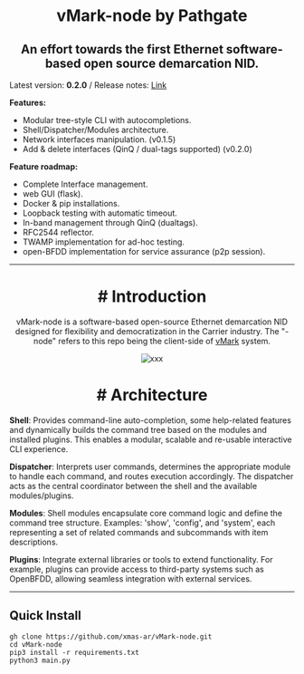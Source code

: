 <h1 align="center">vMark-node by Pathgate</h1>
<h2 align="center">An effort towards the first Ethernet software-based open source demarcation NID.</h2>

Latest version: **0.2.0** / Release notes: [Link](https://github.com/xmas-ar/vMark-node/blob/public/docs/base/release_notes.md) 

**Features:**
- Modular tree-style CLI with autocompletions.
- Shell/Dispatcher/Modules architecture.
- Network interfaces manipulation. (v0.1.5)
- Add & delete interfaces (QinQ / dual-tags supported) (v0.2.0)

**Feature roadmap:**
 - Complete Interface management.
 - web GUI (flask).
 - Docker & pip installations.
 - Loopback testing with automatic timeout.
 - In-band management through QinQ (dualtags).
 - RFC2544 reflector.
 - TWAMP implementation for ad-hoc testing.
 - open-BFDD implementation for service assurance (p2p session).
___

<h1 align="center"># Introduction</h1>

<p align="center">
vMark-node is a software-based open-source Ethernet demarcation NID designed for flexibility and democratization in the Carrier industry.
The "-node" refers to this repo being the client-side of <a href="https://github.com/xmas-ar/vMark">vMark</a> system.
</p>


<p align="center">
  <img src="https://github.com/user-attachments/assets/ed3e07e1-9320-4fbb-a715-5a4fbe24c977" alt="xxx">
</p>


<h1 align="center"># Architecture</h1>

**Shell**:
Provides command-line auto-completion, some help-related features and dynamically builds the command tree based on the modules and installed plugins. This enables a modular, scalable and re-usable interactive CLI experience.

**Dispatcher**:
Interprets user commands, determines the appropriate module to handle each command, and routes execution accordingly. The dispatcher acts as the central coordinator between the shell and the available modules/plugins.

**Modules**:
Shell modules encapsulate core command logic and define the command tree structure. Examples: 'show', 'config', and 'system', each representing a set of related commands and subcommands with item descriptions.

**Plugins**:
Integrate external libraries or tools to extend functionality. For example, plugins can provide access to third-party systems such as OpenBFDD, allowing seamless integration with external services.


___

## Quick Install

```
gh clone https://github.com/xmas-ar/vMark-node.git
cd vMark-node
pip3 install -r requirements.txt
python3 main.py
